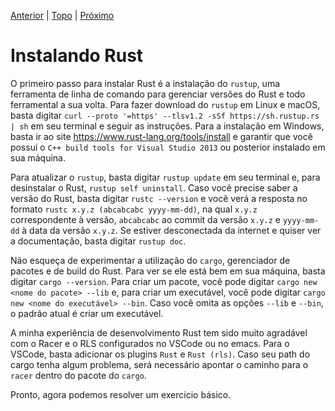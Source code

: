 [Anterior](./3-book.md) | [Topo](https://github.com/naomijub/web-dev-rust-book/blob/master/book.md) | [Próximo](./5-exercício.md)

# Instalando Rust

O primeiro passo para instalar Rust é a instalação do `rustup`, uma ferramenta de linha de comando para gerenciar versões do Rust e todo ferramental a sua volta. Para fazer download do `rustup` em Linux e macOS, basta digitar `curl --proto '=https' --tlsv1.2 -sSf https://sh.rustup.rs | sh` em seu terminal e seguir as instruções. Para a instalação em Windows, basta ir ao site https://www.rust-lang.org/tools/install e garantir que você possui o `C++ build tools for Visual Studio 2013` ou posterior instalado em sua máquina. 

Para atualizar o `rustup`, basta digitar `rustup update` em seu terminal e, para desinstalar o Rust, `rustup self uninstall`. Caso você precise saber a versão do Rust, basta digitar `rustc --version` e você verá a resposta no formato `rustc x.y.z (abcabcabc yyyy-mm-dd)`, na qual `x.y.z` correspondente à versão, `abcabcabc` ao commit da versão `x.y.z` e `yyyy-mm-dd` à data da versão `x.y.z`. Se estiver desconectada da internet e quiser ver a documentação, basta digitar `rustup doc`.

Não esqueça de experimentar a utilização do `cargo`, gerenciador de pacotes e de build do Rust. Para ver se ele está bem em sua máquina, basta digitar `cargo --version`. Para criar um pacote, você pode digitar `cargo new <nome do pacote> --lib` e, para criar um executável, você pode digitar `cargo new <nome do executável> --bin`. Caso você omita as opções `--lib` e `--bin`, o padrão atual é criar um executável. 

A minha experiência de desenvolvimento Rust tem sido muito agradável com o Racer e o RLS configurados no VSCode ou no emacs. Para o VSCode, basta adicionar os plugins `Rust` e `Rust (rls)`. Caso seu path do cargo tenha algum problema, será necessário apontar o caminho para o `racer` dentro do pacote do `cargo`.

Pronto, agora podemos resolver um exercício básico.
